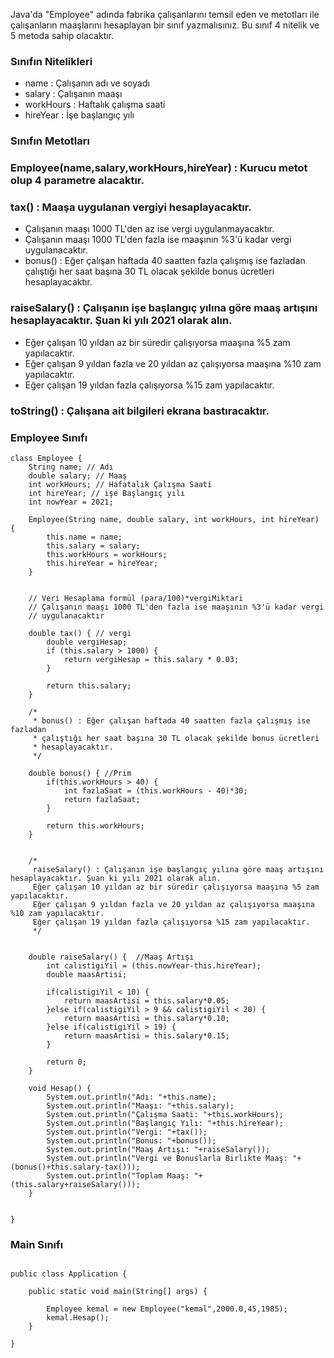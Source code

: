 Java'da "Employee" adında fabrika çalışanlarını temsil eden ve metotları ile çalışanların maaşlarını hesaplayan bir sınıf yazmalısınız. Bu sınıf 4 nitelik ve 5 metoda sahip olacaktır.
### Sınıfın Nitelikleri
- name : Çalışanın adı ve soyadı
- salary : Çalışanın maaşı
- workHours : Haftalık çalışma saati
- hireYear : İşe başlangıç yılı
### Sınıfın Metotları
### Employee(name,salary,workHours,hireYear) : Kurucu metot olup 4 parametre alacaktır.
### tax() : Maaşa uygulanan vergiyi hesaplayacaktır.
- Çalışanın maaşı 1000 TL'den az ise vergi uygulanmayacaktır.
- Çalışanın maaşı 1000 TL'den fazla ise maaşının %3'ü kadar vergi uygulanacaktır.
- bonus() : Eğer çalışan haftada 40 saatten fazla çalışmış ise fazladan çalıştığı her saat başına 30 TL olacak şekilde bonus ücretleri hesaplayacaktır.
### raiseSalary() : Çalışanın işe başlangıç yılına göre maaş artışını hesaplayacaktır. Şuan ki yılı 2021 olarak alın.
- Eğer çalışan 10 yıldan az bir süredir çalışıyorsa maaşına %5 zam yapılacaktır.
- Eğer çalışan 9 yıldan fazla ve 20 yıldan az çalışıyorsa maaşına %10 zam yapılacaktır.
- Eğer çalışan 19 yıldan fazla çalışıyorsa %15 zam yapılacaktır.
### toString() : Çalışana ait bilgileri ekrana bastıracaktır.


### Employee Sınıfı
```
class Employee {
	String name; // Adı
	double salary; // Maaş
	int workHours; // Hafatalık Çalışma Saati
	int hireYear; // işe Başlangıç yılı
	int nowYear = 2021;
	
	Employee(String name, double salary, int workHours, int hireYear) {
		this.name = name;
		this.salary = salary;
		this.workHours = workHours;
		this.hireYear = hireYear;
	}


	// Veri Hesaplama formül (para/100)*vergiMiktari
	// Çalışanın maaşı 1000 TL'den fazla ise maaşının %3'ü kadar vergi
	// uygulanacaktır

	double tax() { // vergi
		double vergiHesap;
		if (this.salary > 1000) {
			return vergiHesap = this.salary * 0.03;
		}

		return this.salary;
	}

	/*
	 * bonus() : Eğer çalışan haftada 40 saatten fazla çalışmış ise fazladan
	 * çalıştığı her saat başına 30 TL olacak şekilde bonus ücretleri
	 * hesaplayacaktır.
	 */
	
	double bonus() { //Prim
		if(this.workHours > 40) {
			int fazlaSaat = (this.workHours - 40)*30;
			return fazlaSaat;
		}
		
		return this.workHours;
	}
	
	
	/*
	 raiseSalary() : Çalışanın işe başlangıç yılına göre maaş artışını hesaplayacaktır. Şuan ki yılı 2021 olarak alın.
	 Eğer çalışan 10 yıldan az bir süredir çalışıyorsa maaşına %5 zam yapılacaktır.
	 Eğer çalışan 9 yıldan fazla ve 20 yıldan az çalışıyorsa maaşına %10 zam yapılacaktır.
	 Eğer çalışan 19 yıldan fazla çalışıyorsa %15 zam yapılacaktır.
	 */
	
	
	double raiseSalary() {  //Maaş Artışı
		int calistigiYil = (this.nowYear-this.hireYear);
		double maasArtisi;
		
		if(calistigiYil < 10) {
			return maasArtisi = this.salary*0.05;
		}else if(calistigiYil > 9 && calistigiYil < 20) {
			return maasArtisi = this.salary*0.10;
		}else if(calistigiYil > 19) {
			return maasArtisi = this.salary*0.15;
		}
		
		return 0;
	}
	
	void Hesap() {
		System.out.println("Adı: "+this.name);
		System.out.println("Maaşı: "+this.salary);
		System.out.println("Çalışma Saati: "+this.workHours);
		System.out.println("Başlangıç Yılı: "+this.hireYear);
		System.out.println("Vergi: "+tax());
		System.out.println("Bonus: "+bonus());
		System.out.println("Maaş Artışı: "+raiseSalary());
		System.out.println("Vergi ve Bonuslarla Birlikte Maaş: "+ (bonus()+this.salary-tax()));
		System.out.println("Toplam Maaş: "+ (this.salary+raiseSalary()));
	}
	

}
```

### Main Sınıfı

```

public class Application {

	public static void main(String[] args) {

		Employee kemal = new Employee("kemal",2000.0,45,1985);
		kemal.Hesap();
	}

}


```
